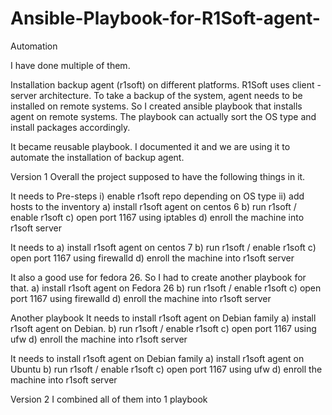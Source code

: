 # Ansible-Playbook-for-R1Soft-agent-
Automation

I have done multiple of them.

Installation backup agent (r1soft) on different platforms. R1Soft uses client - server architecture. To take a backup of the system, agent needs to be installed on remote systems. So I created ansible playbook that installs agent on remote systems. The playbook can actually sort the OS type and install packages accordingly.

It became reusable playbook. I documented it and we are using it to automate the installation of backup agent.

Version 1 Overall the project supposed to have the following things in it.

It needs to Pre-steps i) enable r1soft repo depending on OS type ii) add hosts to the inventory a) install r1soft agent on centos 6 b) run r1soft / enable r1soft c) open port 1167 using iptables d) enroll the machine into r1soft server

It needs to a) install r1soft agent on centos 7 b) run r1soft / enable r1soft c) open port 1167 using firewalld d) enroll the machine into r1soft server

It also a good use for fedora 26. So I had to create another playbook for that. a) install r1soft agent on Fedora 26 b) run r1soft / enable r1soft c) open port 1167 using firewalld d) enroll the machine into r1soft server

Another playbook It needs to install r1soft agent on Debian family a) install r1soft agent on Debian. b) run r1soft / enable r1soft c) open port 1167 using ufw d) enroll the machine into r1soft server

It needs to install r1soft agent on Debian family a) install r1soft agent on Ubuntu b) run r1soft / enable r1soft c) open port 1167 using ufw d) enroll the machine into r1soft server

Version 2 I combined all of them into 1 playbook
